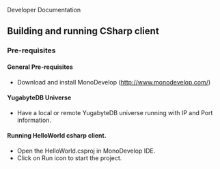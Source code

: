 Developer Documentation

## Building and running CSharp client

### Pre-requisites

#### General Pre-requisites
* Download and install MonoDevelop (http://www.monodevelop.com/)

#### YugabyteDB Universe
* Have a local or remote YugabyteDB universe running with IP and Port information.

#### Running HelloWorld csharp client.
* Open the HelloWorld.csproj in MonoDevelop IDE.
* Click on Run icon to start the project.
